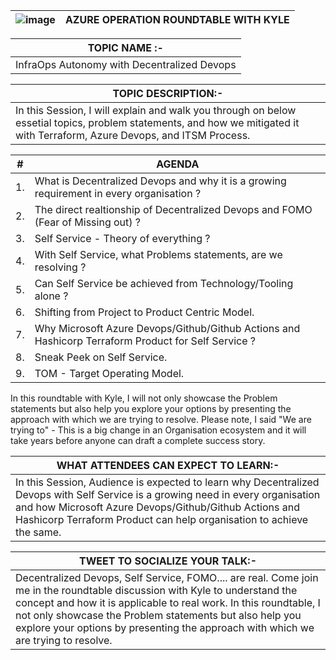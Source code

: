 
| ![image](https://github.com/arindam0310018/Azure-Operational-Round-Table__InfraOps-Autonomy-with-Decentralized-Devops/assets/29681063/3b0c1c2d-02e2-4ca6-9c0c-90c2ed27cfe4) | AZURE OPERATION ROUNDTABLE WITH KYLE |
| --------- | --------- |

| __TOPIC NAME :-__ |
| --------- |
| InfraOps Autonomy with Decentralized Devops |

| __TOPIC DESCRIPTION:-__ |
| --------- |
| In this Session, I will explain and walk you through on below essetial topics, problem statements, and how we mitigated it with Terraform, Azure Devops, and ITSM Process. |

| __#__ | __AGENDA__ |
| --------- | --------- |
| 1. | What is Decentralized Devops and why it is a growing requirement in every organisation ? |
| 2. | The direct realtionship of Decentralized Devops and FOMO (Fear of Missing out) ? |
| 3. | Self Service - Theory of everything ? |
| 4. | With Self Service, what Problems statements, are we resolving ? |
| 5. | Can Self Service be achieved from Technology/Tooling alone ? |
| 6. | Shifting from Project to Product Centric Model. |
| 7. | Why Microsoft Azure Devops/Github/Github Actions and Hashicorp Terraform Product for Self Service ? |
| 8. | Sneak Peek on Self Service. |
| 9. | TOM - Target Operating Model. |

In this roundtable with Kyle, I will not only showcase the Problem statements but also help you explore your options by presenting the approach with which we are trying to resolve. 
Please note, I said "We are trying to" - This is a big change in an Organisation ecosystem and it will take years before anyone can draft a complete success story.

| __WHAT ATTENDEES CAN EXPECT TO LEARN:-__ |
| --------- |
| In this Session, Audience is expected to learn why Decentralized Devops with Self Service is a growing need in every organisation and how Microsoft Azure Devops/Github/Github Actions and Hashicorp Terraform Product can help organisation to achieve the same. |

| __TWEET TO SOCIALIZE YOUR TALK:-__ |
| --------- |
| Decentralized Devops, Self Service, FOMO.... are real. Come join me in the roundtable discussion with Kyle to understand the concept and how it is applicable to real work. In this roundtable, I not only showcase the Problem statements but also help you explore your options by presenting the approach with which we are trying to resolve. |





